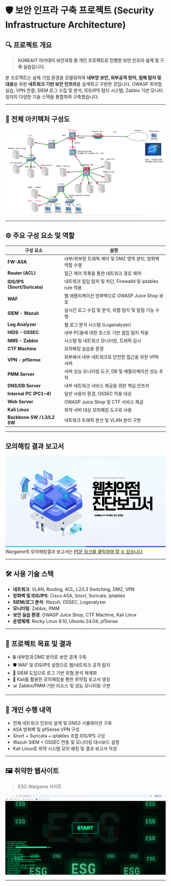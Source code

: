 # 🛡️ 보안 인프라 구축 프로젝트 (Security Infrastructure Architecture)

## 🔍 프로젝트 개요

> **KOREAIT 아카데미 보안과정 중 개인 프로젝트로 진행한 보안 인프라 설계 및 구축 실습입니다.**

본 프로젝트는 실제 기업 환경을 모델링하여 **내부망 보안, 외부공격 방어, 침해 탐지 및 대응**을 위한 **네트워크 기반 보안 인프라**를 설계하고 구현한 것입니다. OWASP 취약점 실습, VPN 연결, SIEM 로그 수집 및 분석, IDS/IPS 탐지 시스템, Zabbix 기반 모니터링까지 다양한 기술 스택을 통합하여 구축했습니다.

---

## 🧩 전체 아키텍처 구성도

![보안 인프라 구성도](./full_security_portfolio.PNG)

---

## ⚙️ 주요 구성 요소 및 역할

| 구성 요소         | 설명 |
|------------------|------|
| **FW-ASA**       | 내부/외부망 트래픽 제어 및 DMZ 영역 분리, 방화벽 역할 수행 |
| **Router (ACL)** | 접근 제어 목록을 통한 네트워크 경로 제어 |
| **IDS/IPS (Snort/Suricata)** | 네트워크 침입 탐지 및 차단, Firewalld 및 iptables rule 적용 |
| **WAF**          | 웹 애플리케이션 방화벽으로 OWASP Juice Shop 보호 |
| **SIEM - Wazuh** | 실시간 로그 수집 및 분석, 위협 탐지 및 알림 기능 수행 |
| **Log Analyzer** | 웹 로그 분석 시스템 (Loganalyzer) |
| **HIDS - OSSEC** | 내부 PC들에 대한 호스트 기반 침입 탐지 적용 |
| **NMS - Zabbix** | 시스템 및 네트워크 모니터링, 트래픽 감시 |
| **CTF Machine**  | 모의해킹 실습용 환경 |
| **VPN - pfSense**| 외부에서 내부 네트워크로 안전한 접근을 위한 VPN 서버 |
| **PMM Server**   | 서버 성능 모니터링 도구, DB 및 애플리케이션 성능 추적 |
| **DNS/DB Server**| 내부 네트워크 서비스 제공을 위한 핵심 인프라 |
| **Internal PC (PC1~4)** | 일반 사용자 환경, OSSEC 적용 대상 |
| **Web Server**   | OWASP Juice Shop 및 CTF 서비스 제공 |
| **Kali Linux**   | 취약 서버 대상 모의해킹 도구로 사용 |
| **Backbone SW / L3/L2 SW** | 네트워크 트래픽 분산 및 VLAN 분리 구현 |

---
## 모의해킹 결과 보고서
![모의해킹결과 보고서](./보고서메인.PNG)
Wargame의 모의해킹결과 보고서는 [PDF 링크를 클릭하여 열 수 있습니다](https://github.com/JeongHyeon96/Security_Infrastructure_Architecture/blob/main/%EB%AA%A8%EC%9D%98%ED%95%B4%ED%82%B9%EA%B2%B0%EA%B3%BC%EB%B3%B4%EA%B3%A0%EC%84%9C_%EA%B9%80%EC%A0%95%ED%98%84.pdf)

---
## 🛠️ 사용 기술 스택

- **네트워크**: VLAN, Routing, ACL, L2/L3 Switching, DMZ, VPN
- **방화벽 및 IDS/IPS**: Cisco ASA, Snort, Suricata, iptables
- **SIEM/로그 분석**: Wazuh, OSSEC, Loganalyzer
- **모니터링**: Zabbix, PMM
- **보안 실습 환경**: OWASP Juice Shop, CTF Machine, Kali Linux
- **운영체제**: Rocky Linux 8.10, Ubuntu 24.04, pfSense

---

## 🎯 프로젝트 목표 및 결과

- 🔒 내부망과 DMZ 분리로 보안 경계 구축
- 🛡️ WAF 및 IDS/IPS 설정으로 웹/네트워크 공격 탐지
- 🔎 SIEM 도입으로 로그 기반 위협 분석 체계화
- 🧪 Kali를 활용한 모의해킹을 통한 취약점 보고서 생성
- 📊 Zabbix/PMM 기반 리소스 및 성능 모니터링 구현

---

## 📝 개인 수행 내역

- 전체 네트워크 인프라 설계 및 GNS3 시뮬레이션 구축
- ASA 방화벽 및 pfSense VPN 구성
- Snort + Suricata + iptables 조합 IDS/IPS 구성
- Wazuh SIEM + OSSEC 연동 및 모니터링 대시보드 설정
- Kali Linux로 취약 시스템 모의 해킹 및 결과 보고서 작성

---

## 🖼️ 취약한 웹사이트

> ESG Wargame 사이트

![Wargame Site](https://github.com/JeongHyeon96/Security_Infrastructure_Architecture/blob/main/%EC%B7%A8%EC%95%BD%ED%95%9C%EC%9B%B9%EC%82%AC%EC%9D%B4%ED%8A%B8.PNG)

---

